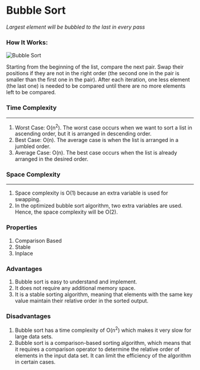 # Bubble Sort
*Largest element will be bubbled to the last in every pass*

### How It Works:
![Bubble Sort](https://upload.wikimedia.org/wikipedia/commons/c/c8/Bubble-sort-example-300px.gif)

Starting from the beginning of the list, compare the next pair. Swap their positions if they are not in the right order (the second one in the pair is smaller than the first one in the pair). After each iteration, one less element (the last one) is needed to be compared until there are no more elements left to be compared.

### Time Complexity

---
1. Worst Case: O(n<sup>2</sup>). The worst case occurs when we want to sort a list in ascending order, but it is arranged in descending order.
2. Best Case: O(n). The average case is when the list is arranged in a jumbled order.
3. Average Case: O(n). The best case occurs when the list is already arranged in the desired order.

### Space Complexity

---
1. Space complexity is O(1) because an extra variable is used for swapping.
2. In the optimized bubble sort algorithm, two extra variables are used. Hence, the space complexity will be O(2).

### Properties
1. Comparison Based
2. Stable
3. Inplace

### Advantages
1. Bubble sort is easy to understand and implement.
2. It does not require any additional memory space.
3. It is a stable sorting algorithm, meaning that elements with the same key value maintain their relative order in the sorted output.

### Disadvantages
1. Bubble sort has a time complexity of O(n<sup>2</sup>) which makes it very slow for large data sets.
2. Bubble sort is a comparison-based sorting algorithm, which means that it requires a comparison operator to determine the relative order of elements in the input data set. It can limit the efficiency of the algorithm in certain cases.